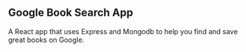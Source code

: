 ## Google Book Search App

A React app that uses Express and Mongodb to help you find and save great books on Google.